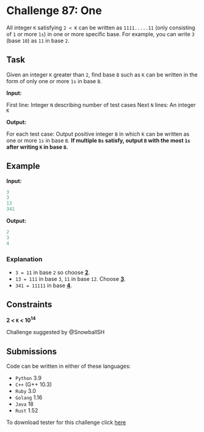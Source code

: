 # Challenge 87: One

All integer `K` satisfying `2 < K` can be written as `1111.....11` (only consisting of `1` or more `1s`) in one or more specific base. For example, you can write `3` (base `10`) as `11` in base `2`.

## Task

Given an integer `K` greater than `2`, find base `B` such as `K` can be written in the form of only one or more `1s` in base `B`.

**Input:**

First line: Integer `N` describing number of test cases
Next `N` lines:
An integer `K`

**Output:**

For each test case:
Output positive integer `B` in which `K` can be written as one or more `1s` in base `B`.
**If multiple `Bs` satisfy, output `B` with the most `1s` after writing `K` in base `B`.**

## Example

**Input:**

```rs
3
3
13
341
```

**Output:**

```rs
2
3
4
```

### Explanation

- `3 = 11` in base `2` so choose **<ins>2</ins>**.
- `13 = 111` in base `3`, `11` in base `12`. Choose **<ins>3</ins>**.
- `341 = 11111` in base **<ins>4</ins>**.

## Constraints

**2 < `K` < 10<sup>14</sup>**

Challenge suggested by @SnowballSH

## Submissions

Code can be written in either of these languages:

- `Python` 3.9
- `C++` (G++ 10.3)
- `Ruby` 3.0
- `Golang` 1.16
- `Java` 18
- `Rust` 1.52

To download tester for this challenge click [here](https://downgit.github.io/#/home?url=https://github.com/Pomroka/TWT_Challenges_Tester/tree/master/Challenge_87)
